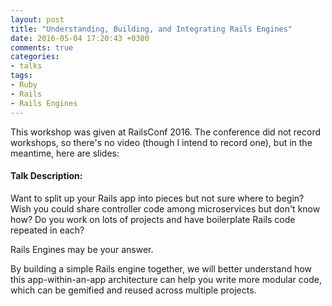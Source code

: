 ```yaml
---
layout: post
title: "Understanding, Building, and Integrating Rails Engines"
date: 2016-05-04 17:20:43 +0300
comments: true
categories:
- talks
tags:
- Ruby
- Rails
- Rails Engines
---
```


This workshop was given at RailsConf 2016.  The conference did not record workshops, so there's no video (though I intend to record one), but in the meantime, here are slides:

<script async class="speakerdeck-embed" data-id="a3cf8b8781614ebda2ba10ec2186dc1f" data-ratio="1.77777777777778" src="//speakerdeck.com/assets/embed.js"></script>

#### Talk Description:
Want to split up your Rails app into pieces but not sure where to begin? Wish you could share controller code among microservices but don't know how? Do you work on lots of projects and have boilerplate Rails code repeated in each?

Rails Engines may be your answer.

By building a simple Rails engine together, we will better understand how this app-within-an-app architecture can help you write more modular code, which can be gemified and reused across multiple projects.
